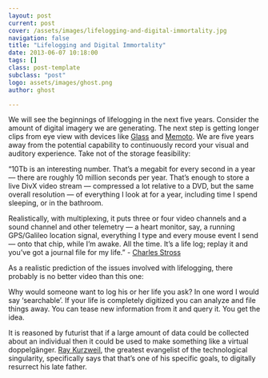 ```yaml
---
layout: post
current: post
cover: /assets/images/lifelogging-and-digital-immortality.jpg
navigation: false
title: "Lifelogging and Digital Immortality"
date: 2013-06-07 10:18:00
tags: []
class: post-template
subclass: "post"
logo: assets/images/ghost.png
author: ghost

---
```


We will see the beginnings of lifelogging in the next five years. Consider the amount of digital imagery we are generating. The next step is getting longer clips from eye view with devices like [Glass](https://href.li/?http://www.google.com/glass/start/how-it-feels/) and [Memoto](https://href.li/?https://www.youtube.com/watch?v=QsXeMrqNG9c). We are five years away from the potential capability to continuously record your visual and auditory experience. Take not of the storage feasibility:

“10Tb is an interesting number. That’s a megabit for every second in a year — there are roughly 10 million seconds per year. That’s enough to store a live DivX video stream — compressed a lot relative to a DVD, but the same overall resolution — of everything I look at for a year, including time I spend sleeping, or in the bathroom.

Realistically, with multiplexing, it puts three or four video channels and a sound channel and other telemetry — a heart monitor, say, a running GPS/Galileo location signal, everything I type and every mouse event I send — onto that chip, while I’m awake. All the time. It’s a life log; replay it and you’ve got a journal file for my life.” - [Charles Stross](https://href.li/?http://www.antipope.org/charlie/blog-static/2007/05/shaping_the_future.html)

As a realistic prediction of the issues involved with lifelogging, there probably is no better video than this one:



Why would someone want to log his or her life you ask? In one word I would say ‘searchable’. If your life is completely digitized you can analyze and file things away. You can tease new information from it and query it. You get the idea.

It is reasoned by futurist that if a large amount of data could be collected about an individual then it could be used to make something like a virtual doppelgänger. [Ray Kurzweil](https://href.li/?http://en.wikipedia.org/wiki/Ray_Kurzweil), the greatest evangelist of the technological singularity, specifically says that that’s one of his specific goals, to digitally resurrect his late father.
